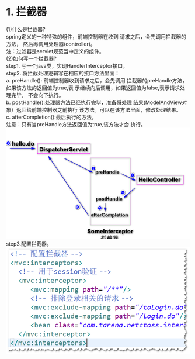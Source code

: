 # 1. 拦截器
(1)什么是拦截器?<br/>
spring定义的一种特殊的组件，前端控制器在收到
请求之后，会先调用拦截器的方法，
然后再调用处理器(controller)。<br/>
注：过滤器是servlet规范当中定义的组件。<br/>
(2)如何写一个拦截器?<br/>
step1. 写一个java类，实现HandlerInterceptor接口。<br/>
step2. 将拦截处理逻辑写在相应的接口方法里面：<br/>
a. preHandle(): 前端控制器收到请求之后，会先调用
拦截器的preHandle方法，如果该方法的返回值为true,表
示继续向后调用，如果返回值为false,表示请求处理完毕，
不会向下执行。<br/>
b. postHandle():处理器方法已经执行完毕，准备将处理
结果(ModelAndView对象）返回给前端控制器之前执行
该方法。可以在该方法里面，修改处理结果。<br/>
c. afterCompletion():最后执行的方法。<br/>
注意：只有当preHandle方法返回值为true,该方法才会
执行。<br/>
![inter](interceptor.png)
<br/>
step3.配置拦截器。<br/>
![inter](interceptor2.png)





